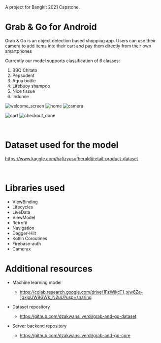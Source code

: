 
A project for Bangkit 2021 Capstone.
# Grab & Go for Android #

Grab & Go is an object detection based shopping app. Users can use their camera to add items into their cart and pay them directly from their own smartphones

Currently our model supports classification of 6 classes:
1. BBQ Chitato
2. Pepsodent
3. Aqua bottle
4. Lifebuoy shampoo
5. Nice tissue
6. Indomie

![welcome_screen](docs/screenshots/welcome_screen.jpeg)
![home](docs/screenshots/home.jpeg)
![camera](docs/screenshots/camera.jpeg)

![cart](docs/screenshots/cart.jpeg)
![checkout_done](docs/screenshots/checkout_done.jpeg)

<br />

# Dataset used for the model #
https://www.kaggle.com/hafizyusufheraldi/retail-product-dataset

<br />

# Libraries used #
- ViewBinding
- Lifecycles
- LiveData
- ViewModel
- Retrofit
- Navigation
- Dagger-Hilt
- Kotlin Coroutines
- Firebase-auth
- Camerax

# Additional resources #

* Machine learning model
    * https://colab.research.google.com/drive/1FzWikcT1_xjw6Ze-1gxjoUW8GWk_N2uU?usp=sharing

* Dataset repository
    * https://github.com/dzakwansilverdi/grab-and-go-dataset

* Server backend repository
    * https://github.com/dzakwansilverdi/grab-and-go-core